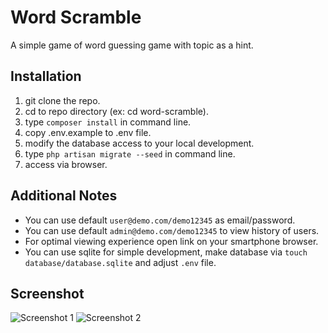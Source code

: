 # Word Scramble
A simple game of word guessing game with topic as a hint.

## Installation
1. git clone the repo.
2. cd to repo directory (ex: cd word-scramble).
3. type ```composer install``` in command line.
4. copy .env.example to .env file.
5. modify the database access to your local development.
6. type ```php artisan migrate --seed``` in command line.
7. access via browser.

## Additional Notes
- You can use default ```user@demo.com/demo12345``` as email/password.
- You can use default ```admin@demo.com/demo12345``` to view history of users.
- For optimal viewing experience open link on your smartphone browser.
- You can use sqlite for simple development, make database via
```touch database/database.sqlite``` and adjust ```.env``` file.

## Screenshot
![Screenshot 1](/public/screenshot/01.PNG) ![Screenshot 2](/public/screenshot/02.PNG)